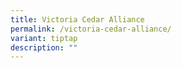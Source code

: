 ```yaml
---
title: Victoria Cedar Alliance
permalink: /victoria-cedar-alliance/
variant: tiptap
description: ""
---
```

